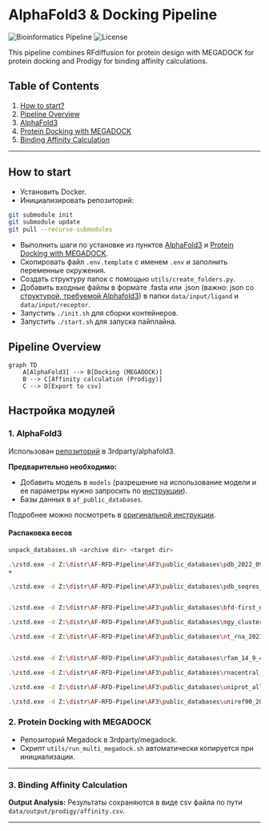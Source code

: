 # AlphaFold3 & Docking Pipeline

![Bioinformatics Pipeline](https://img.shields.io/badge/pipeline-protein-blue)
![License](https://img.shields.io/badge/license-MIT-green)

This pipeline combines RFdiffusion for protein design with MEGADOCK for protein docking and Prodigy for binding affinity calculations.

## Table of Contents
1. [How to start?](#how-to-start)
2. [Pipeline Overview](#pipeline-overview)
3. [AlphaFold3](#1-alphafold3)
4. [Protein Docking with MEGADOCK](#2-protein-docking-with-megadock)
5. [Binding Affinity Calculation](#3-binding-affinity-calculation)

---

## How to start
* Установить Docker.
* Инициализировать репозиторий:
```bash
git submodule init
git submodule update
git pull --recurse-submodules
```
* Выполнить шаги по установке из пунктов [AlphaFold3](#1-alphafold3) и [Protein Docking with MEGADOCK](#2-protein-docking-with-megadock).
* Скопировать файл `.env.template` с именем `.env` и заполнить переменные окружения.
* Создать структуру папок с помощью `utils/create_folders.py`.
* Добавить входные файлы в формате .fasta или .json (важно: json со [структурой, требуемой Alphafold3](https://github.com/google-deepmind/alphafold3/blob/main/docs/input.md)) в папки `data/input/ligand` и `data/input/receptor`.
* Запустить `./init.sh` для сборки контейнеров.
* Запустить `./start.sh` для запуска пайплайна.

## Pipeline Overview
```mermaid
graph TD
    A[AlphaFold3] --> B[Docking (MEGADOCK)]
    B --> C[Affinity calculation (Prodigy)]
    C --> D[Export to csv]
```

## Настройка модулей

### 1. AlphaFold3

Использован [репозиторий](https://github.com/google-deepmind/alphafold3?ysclid=mgot4mzvap467461191) в 3rdparty/alphafold3.

**Предварительно необходимо:**
* Добавить модель в `models` (разрешение на использование модели и ее параметры нужно запросить по [инструкции](https://github.com/google-deepmind/alphafold3/tree/main?tab=readme-ov-file#obtaining-model-parameters)).
* Базы данных в `af_public_databases`.

Подробнее можно поcмотреть в [оригинальной инструкции](https://github.com/google-deepmind/alphafold3/blob/main/docs/installation.md). 

#### Распаковка весов 

```bash
unpack_databases.sh <archive dir> <target dir>
```

```bash
.\zstd.exe -d Z:\distr\AF-RFD-Pipeline\AF3\public_databases\pdb_2022_09_28_mmcif_files.tar.zst -o F:\AF-RFD\public_databases\pdb_2022_09_28_mmcif_files.tar
+

.\zstd.exe -d Z:\distr\AF-RFD-Pipeline\AF3\public_databases\pdb_seqres_2022_09_28.fasta.zst -o F:\AF-RFD\public_databases\pdb_seqres_2022_09_28.fasta


.\zstd.exe -d Z:\distr\AF-RFD-Pipeline\AF3\public_databases\bfd-first_non_consensus_sequences.fasta.zst -o F:\AF-RFD\public_databases\bfd-first_non_consensus_sequences.fasta

.\zstd.exe -d Z:\distr\AF-RFD-Pipeline\AF3\public_databases\mgy_clusters_2022_05.fa.zst -o F:\AF-RFD\public_databases\mgy_clusters_2022_05.fa

.\zstd.exe -d Z:\distr\AF-RFD-Pipeline\AF3\public_databases\nt_rna_2023_02_23_clust_seq_id_90_cov_80_rep_seq.fasta.zst -o F:\AF-RFD\public_databases\nt_rna_2023_02_23_clust_seq_id_90_cov_80_rep_seq.fasta


.\zstd.exe -d Z:\distr\AF-RFD-Pipeline\AF3\public_databases\rfam_14_9_clust_seq_id_90_cov_80_rep_seq.fasta.zst -o F:\AF-RFD\public_databases\rfam_14_9_clust_seq_id_90_cov_80_rep_seq.fasta

.\zstd.exe -d Z:\distr\AF-RFD-Pipeline\AF3\public_databases\rnacentral_active_seq_id_90_cov_80_linclust.fasta.zst -o F:\AF-RFD\public_databases\rnacentral_active_seq_id_90_cov_80_linclust.fasta

.\zstd.exe -d Z:\distr\AF-RFD-Pipeline\AF3\public_databases\uniprot_all_2021_04.fa.zst -o F:\AF-RFD\public_databases\uniprot_all_2021_04.fa

.\zstd.exe -d Z:\distr\AF-RFD-Pipeline\AF3\public_databases\uniref90_2022_05.fa.zst -o F:\AF-RFD\public_databases\uniref90_2022_05.fa
```

### 2. Protein Docking with MEGADOCK

* Репозиторий Megadock в 3rdparty/megadock.
* Скрипт `utils/run_multi_megadock.sh` автоматически копируется при инициализации.

---

### 3. Binding Affinity Calculation

**Output Analysis:**
Результаты сохраняются в виде csv файла по пути `data/output/prodigy/affinity.csv`.

---
